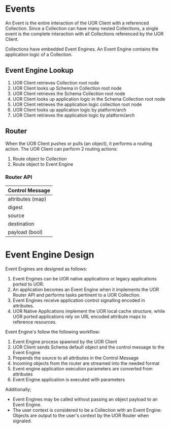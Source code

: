 # Events

An Event is the entire interaction of the UOR Client with a referenced Collection. Since a Collection can have many nested Collections, a single event is the complete interaction with all Collections referenced by the UOR Client.

Collections have embedded Event Engines. An Event Engine contains the application logic of a Collection. 

## Event Engine Lookup

1. UOR Client retrieves Collection root node
2. UOR Client looks up Schema in Collection root node
3. UOR Client retrieves the Schema Collection root node
4. UOR Client looks up application logic in the Schema Collection root node
5. UOR Client retrieves the application logic collection root node
6. UOR Client looks up application logic by platform/arch
7. UOR Client retrieves the application logic by platform/arch


## Router

When the UOR Client pushes or pulls (an object), it performs a routing action. The UOR Client can perform 2 routing actions:

1. Route object to Collection
2. Route object to Event Engine


### Router API
| Control Message   |
|-------------------|
| attributes (map)  | The attributes of the object
| digest            | The digest of the object
| source            | The source address of the object
| destination       | The destination address of the object
| payload (bool)    | If no payload, the object is only attributes

# Event Engine Design

Event Engines are designed as follows:
1. Event Engines can be UOR native applications or legacy applications ported to UOR.
2. An application becomes an Event Engine when it implements the UOR Router API and performs tasks pertinent to a UOR Collection. 
3. Event Engines receive application control signalling encoded in attributes. 
4. UOR Native Applications implement the UOR local cache structure, while UOR ported applications rely on URL encoded attribute maps to reference resources.

Event Engine's follow the following workflow:
1. Event Engine process spawned by the UOR Client
2. UOR Client sends Schema default object and the control message to the Event Engine
3. Prepends the source to all attributes in the Control Message
4. Incoming objects from the router are streamed into the needed format
5. Event engine application execution parameters are converted from attributes
6. Event Engine application is executed with parameters

Additionally; 
- Event Engines may be called without passing an object payload to an Event Engine.
- The user context is considered to be a Collection with an Event Engine. Objects are output to the user's context by the UOR Router when signaled. 







